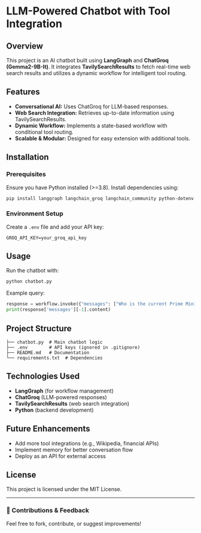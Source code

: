 # LLM-Powered Chatbot with Tool Integration

## Overview
This project is an AI chatbot built using **LangGraph** and **ChatGroq (Gemma2-9B-It)**. It integrates **TavilySearchResults** to fetch real-time web search results and utilizes a dynamic workflow for intelligent tool routing.

## Features
- **Conversational AI:** Uses ChatGroq for LLM-based responses.
- **Web Search Integration:** Retrieves up-to-date information using TavilySearchResults.
- **Dynamic Workflow:** Implements a state-based workflow with conditional tool routing.
- **Scalable & Modular:** Designed for easy extension with additional tools.

## Installation
### Prerequisites
Ensure you have Python installed (>=3.8). Install dependencies using:
```bash
pip install langgraph langchain_groq langchain_community python-dotenv
```

### Environment Setup
Create a `.env` file and add your API key:
```env
GROQ_API_KEY=your_groq_api_key
```

## Usage
Run the chatbot with:
```bash
python chatbot.py
```
Example query:
```python
response = workflow.invoke({"messages": ["Who is the current Prime Minister of the USA?"]})
print(response['messages'][-1].content)
```

## Project Structure
```
├── chatbot.py  # Main chatbot logic
├── .env        # API keys (ignored in .gitignore)
├── README.md   # Documentation
└── requirements.txt  # Dependencies
```

## Technologies Used
- **LangGraph** (for workflow management)
- **ChatGroq** (LLM-powered responses)
- **TavilySearchResults** (web search integration)
- **Python** (backend development)

## Future Enhancements
- Add more tool integrations (e.g., Wikipedia, financial APIs)
- Implement memory for better conversation flow
- Deploy as an API for external access

## License
This project is licensed under the MIT License.

---
### 🚀 Contributions & Feedback
Feel free to fork, contribute, or suggest improvements!
